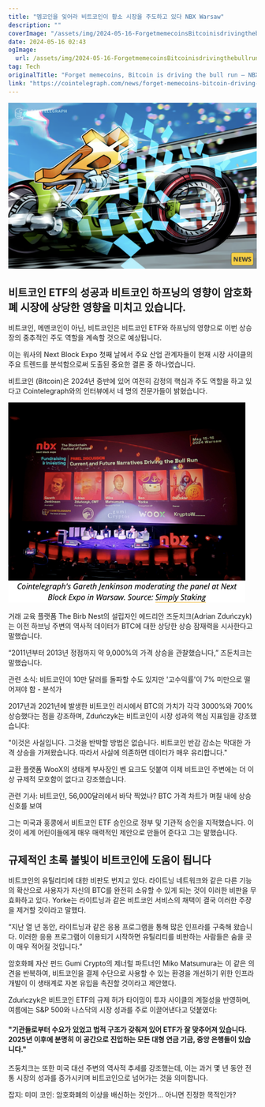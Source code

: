 ```yaml
---
title: "멤코인을 잊어라 비트코인이 황소 시장을 주도하고 있다 NBX Warsaw"
description: ""
coverImage: "/assets/img/2024-05-16-ForgetmemecoinsBitcoinisdrivingthebullrunNBXWarsaw_thumbnail.png"
date: 2024-05-16 02:43
ogImage: 
  url: /assets/img/2024-05-16-ForgetmemecoinsBitcoinisdrivingthebullrunNBXWarsaw_thumbnail.png
tag: Tech
originalTitle: "Forget memecoins, Bitcoin is driving the bull run — NBX Warsaw"
link: "https://cointelegraph.com/news/forget-memecoins-bitcoin-driving-bullrun"
---
```




![ForgetmemecoinsBitcoinisdrivingthebullrunNBXWarsaw_thumbnail](/assets/img/2024-05-16-ForgetmemecoinsBitcoinisdrivingthebullrunNBXWarsaw_thumbnail.png)

## 비트코인 ETF의 성공과 비트코인 하프닝의 영향이 암호화폐 시장에 상당한 영향을 미치고 있습니다.

비트코인, 메멘코인이 아닌, 비트코인은 비트코인 ETF와 하프닝의 영향으로 이번 상승장의 중추적인 주도 역할을 계속할 것으로 예상됩니다. 

이는 워사의 Next Block Expo 첫째 날에서 주요 산업 관계자들이 현재 시장 사이클의 주요 트렌드를 분석함으로써 도출된 중요한 결론 중 하나였습니다.




비트코인 (Bitcoin)은 2024년 중반에 있어 여전히 감정의 핵심과 주도 역할을 하고 있다고 Cointelegraph와의 인터뷰에서 네 명의 전문가들이 밝혔습니다.

![Bitcoin](/assets/img/2024-05-16-ForgetmemecoinsBitcoinisdrivingthebullrunNBXWarsaw_0.png)

거래 교육 플랫폼 The Birb Nest의 설립자인 에드리안 즈둔치크(Adrian Zduńczyk)는 이전 하브닝 주변의 역사적 데이터가 BTC에 대한 상당한 상승 잠재력을 시사한다고 말했습니다.

“2011년부터 2013년 정점까지 약 9,000%의 가격 상승을 관찰했습니다,” 즈둔치크는 말했습니다.



관련 소식: 비트코인이 10만 달러를 돌파할 수도 있지만 '고수익률'이 7% 미만으로 떨어져야 함 - 분석가

2017년과 2021년에 발생한 비트코인 러시에서 BTC의 가치가 각각 3000%와 700% 상승했다는 점을 강조하며, Zduńczyk는 비트코인이 시장 성과의 핵심 지표임을 강조했습니다:

"이것은 사실입니다. 그것을 반박할 방법은 없습니다. 비트코인 반감 감소는 막대한 가격 상승을 가져왔습니다. 따라서 사실에 의존하면 데이터가 매우 유리합니다."

교환 플랫폼 WooX의 생태계 부사장인 벤 요크도 덧붙여 이제 비트코인 주변에는 더 이상 규제적 모호함이 없다고 강조했습니다.



관련 기사: 비트코인, 56,000달러에서 바닥 찍었나? BTC 가격 차트가 며칠 내에 상승 신호를 보여

그는 미국과 홍콩에서 비트코인 ETF 승인으로 정부 및 기관적 승인을 지적했습니다. 이것이 세계 어린이들에게 매우 매력적인 제안으로 만들어 준다고 그는 말했습니다.

## 규제적인 초록 불빛이 비트코인에 도움이 됩니다



비트코인의 유틸리티에 대한 비판도 번지고 있다. 라이트닝 네트워크와 같은 다른 기능의 확산으로 사용자가 자신의 BTC를 완전히 소유할 수 있게 되는 것이 이러한 비판을 무효화하고 있다. Yorke는 라이트닝과 같은 비트코인 서비스의 채택이 결국 이러한 주장을 제거할 것이라고 말했다.

“지난 열 년 동안, 라이트닝과 같은 응용 프로그램을 통해 많은 인프라를 구축해 왔습니다. 이러한 응용 프로그램이 이용되기 시작하면 유틸리티를 비판하는 사람들은 숨을 곳이 매우 적어질 것입니다.”

암호화폐 자산 펀드 Gumi Crypto의 제너럴 파트너인 Miko Matsumura는 이 같은 의견을 반복하여, 비트코인을 결제 수단으로 사용할 수 있는 환경을 개선하기 위한 인프라 개발이 이 생태계로 자본 유입을 촉진할 것이라고 제안했다.

Zduńczyk은 비트코인 ETF의 규제 허가 타이밍이 투자 사이클의 계절성을 반영하며, 여름에는 S&P 500와 나스닥의 시장 성과를 주로 이끌어낸다고 덧붙였다:



#### "기관들로부터 수요가 있었고 법적 구조가 갖춰져 있어 ETF가 잘 맞추어져 있습니다. 2025년 이후에 분명히 이 공간으로 진입하는 모든 대형 연금 기금, 중앙 은행들이 있습니다."

즈둥치크는 또한 미국 대선 주변의 역사적 추세를 강조했는데, 이는 과거 몇 년 동안 전통 시장의 성과를 증가시키며 비트코인으로 넘어가는 것을 의미합니다.

잡지: 미미 코인: 암호화폐의 이상을 배신하는 것인가... 아니면 진정한 목적인가?